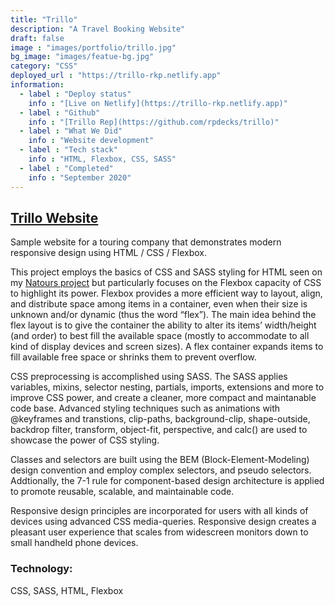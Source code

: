 ```yaml
---
title: "Trillo"
description: "A Travel Booking Website"
draft: false
image : "images/portfolio/trillo.jpg"
bg_image: "images/featue-bg.jpg"
category: "CSS"
deployed_url : "https://trillo-rkp.netlify.app"
information:
  - label : "Deploy status"
    info : "[Live on Netlify](https://trillo-rkp.netlify.app)"
  - label : "Github"
    info : "[Trillo Rep](https://github.com/rpdecks/trillo)"
  - label : "What We Did"
    info : "Website development"
  - label : "Tech stack"
    info : "HTML, Flexbox, CSS, SASS"
  - label : "Completed"
    info : "September 2020"
---
```


## [Trillo Website](www.trillo-rkp.netlify.app)

Sample website for a touring company that demonstrates modern responsive design using HTML / CSS / Flexbox.

This project employs the basics of CSS and SASS styling for HTML seen on my [Natours project](/project/natours) but particularly focuses on the Flexbox capacity of CSS to highlight its power. Flexbox provides a more efficient way to layout, align, and distribute space among items in a container, even when their size is unknown and/or dynamic (thus the word “flex”). The main idea behind the flex layout is to give the container the ability to alter its items’ width/height (and order) to best fill the available space (mostly to accommodate to all kind of display devices and screen sizes). A flex container expands items to fill available free space or shrinks them to prevent overflow.

CSS preprocessing is accomplished using SASS. The SASS applies variables, mixins, selector nesting, partials, imports, extensions and more to improve  CSS power, and create a cleaner, more compact and maintanable code base. Advanced styling techniques such as animations with @keyframes and transtions, clip-paths, background-clip, shape-outside, backdrop filter, transform, object-fit, perspective, and calc() are used to showcase the power of CSS styling.

Classes and selectors are built using the BEM (Block-Element-Modeling) design convention and employ complex selectors, and pseudo selectors. Addtionally, the 7-1 rule for component-based design architecture is applied to promote reusable, scalable, and maintainable code.

Responsive design principles are incorporated for users with all kinds of devices using advanced CSS media-queries. Responsive design creates a pleasant user experience that scales from widescreen monitors down to small handheld phone devices.

### Technology:   
CSS, SASS, HTML, Flexbox